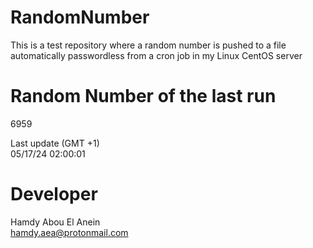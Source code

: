 # RandomNumber    
This is a test repository where a random number is pushed to a file automatically passwordless from a cron job in my Linux CentOS server    
# Random Number of the last run   
6959
      
Last update (GMT +1)    
05/17/24 02:00:01
# Developer    
Hamdy Abou El Anein   
hamdy.aea@protonmail.com

